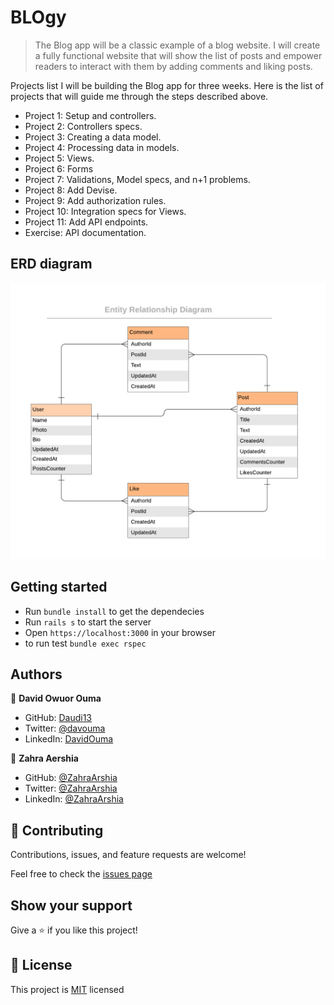 # BLOgy
> The Blog app will be a classic example of a blog website. I will create a fully functional website that will show the list of posts and empower readers to interact with them by adding comments and liking posts.


Projects list
I will be building the Blog app for three weeks. Here is the list of projects that will guide me through the steps described above. 

- Project 1: Setup and controllers.
- Project 2: Controllers specs.
- Project 3: Creating a data model.
- Project 4: Processing data in models.
- Project 5: Views.
- Project 6: Forms
- Project 7: Validations, Model specs, and n+1 problems.
- Project 8: Add Devise.
- Project 9: Add authorization rules.
- Project 10: Integration specs for Views.
- Project 11: Add API endpoints.
- Exercise: API documentation.

## ERD diagram
![](./blog_app_erd.png)

## Getting started

- Run `bundle install` to get the dependecies
- Run `rails s` to start  the server
- Open `https://localhost:3000` in your browser
- to run test `bundle exec rspec`

## Authors

👤 **David Owuor Ouma**

- GitHub: [Daudi13](https://github.com/daudi13/)
- Twitter: [@davouma](https://twitter.com/mwapesamuel4)
- LinkedIn: [DavidOuma](https://www.linkedin.com/in/david-owour-ouma/)

👤 **Zahra Aershia**

- GitHub: [@ZahraArshia](https://github.com/ZahraArshia)
- Twitter: [@ZahraArshia](https://twitter.com/ZahraArshia)
- LinkedIn: [@ZahraArshia](https://www.linkedin.com/in/ZahraArshia/)

## 🤝 Contributing

Contributions, issues, and feature requests are welcome!

Feel free to check the [issues page](https://github.com/Mwapsam/ruby-capstone/issues)

## Show your support

Give a ⭐️ if you like this project!

## 📝 License
This project is [MIT](./LICENSE) licensed
